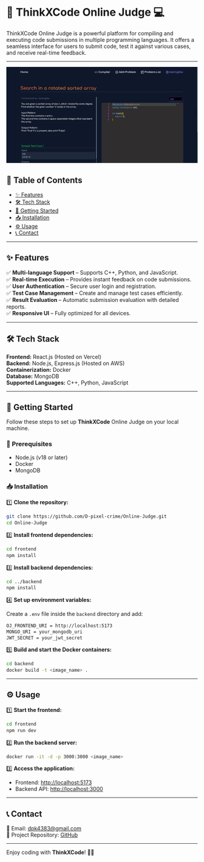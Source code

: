 # 🚀 ThinkXCode Online Judge 💻

ThinkXCode Online Judge is a powerful platform for compiling and executing code submissions in multiple programming languages. It offers a seamless interface for users to submit code, test it against various cases, and receive real-time feedback.

---

![ThinkXCode Online Judge](Frontend-OJ/src/assets/thinkxcode.png)

## 📑 Table of Contents

- [✨ Features](#-features)
- [🛠️ Tech Stack](#-tech-stack)
- [🚀 Getting Started](#-getting-started)
- [📥 Installation](#-installation)
- [⚙️ Usage](#-usage)
- [📞 Contact](#-contact)

---

## ✨ Features

✅ **Multi-language Support** – Supports C++, Python, and JavaScript.  
✅ **Real-time Execution** – Provides instant feedback on code submissions.  
✅ **User Authentication** – Secure user login and registration.  
✅ **Test Case Management** – Create and manage test cases efficiently.  
✅ **Result Evaluation** – Automatic submission evaluation with detailed reports.  
✅ **Responsive UI** – Fully optimized for all devices.  

---

## 🛠️ Tech Stack

**Frontend:** React.js (Hosted on Vercel)  
**Backend:** Node.js, Express.js (Hosted on AWS)  
**Containerization:** Docker  
**Database:** MongoDB  
**Supported Languages:** C++, Python, JavaScript  

---

## 🚀 Getting Started

Follow these steps to set up **ThinkXCode** Online Judge on your local machine.

### 🔧 Prerequisites

- Node.js (v18 or later)  
- Docker  
- MongoDB  

### 📥 Installation

1️⃣ **Clone the repository:**

```sh
git clone https://github.com/D-pixel-crime/Online-Judge.git
cd Online-Judge
```

2️⃣ **Install frontend dependencies:**

```sh
cd frontend
npm install
```

3️⃣ **Install backend dependencies:**

```sh
cd ../backend
npm install
```

4️⃣ **Set up environment variables:**

Create a `.env` file inside the `backend` directory and add:

```plaintext
OJ_FRONTEND_URI = http://localhost:5173
MONGO_URI = your_mongodb_uri
JWT_SECRET = your_jwt_secret
```

5️⃣ **Build and start the Docker containers:**

```sh
cd backend
docker build -t <image_name> .
```

---

## ⚙️ Usage

1️⃣ **Start the frontend:**

```sh
cd frontend
npm run dev
```

2️⃣ **Run the backend server:**

```sh
docker run -it -d -p 3000:3000 <image_name>
```

3️⃣ **Access the application:**

- Frontend: [http://localhost:5173](http://localhost:5173)  
- Backend API: [http://localhost:3000](http://localhost:3000)  

---

## 📞 Contact

📧 Email: [dpk4383@gmail.com](mailto:dpk4383@gmail.com)  
🔗 Project Repository: [GitHub](https://github.com/D-pixel-crime/Online-Judge)  

---

Enjoy coding with **ThinkXCode**! 🚀🔥
